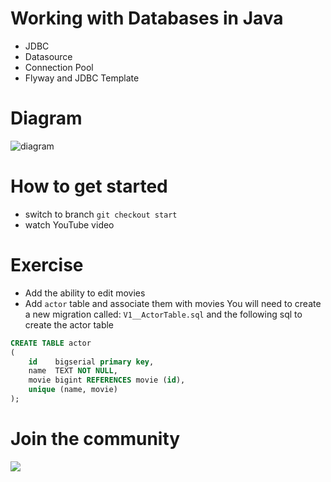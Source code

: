 # Working with Databases in Java
- JDBC
- Datasource
- Connection Pool
- Flyway and JDBC Template

# Diagram
![diagram](https://user-images.githubusercontent.com/40702606/132997719-73170303-30a6-499b-9c59-4143ba0f8439.png)

# How to get started
- switch to branch `git checkout start`
- watch YouTube video

# Exercise
- Add the ability to edit movies
- Add `actor` table and associate them with movies
You will need to create a new migration called: `V1__ActorTable.sql` and the following sql to create the actor table
```sql
CREATE TABLE actor
(
    id    bigserial primary key,
    name  TEXT NOT NULL,
    movie bigint REFERENCES movie (id),
    unique (name, movie)
);
```

# Join the community
<p>
    <a href="https://discord.com/invite/S7gXXxq8" alt="Contributors">
        <img src="https://img.shields.io/discord/699965319883784252" />
    </a>
</p>
